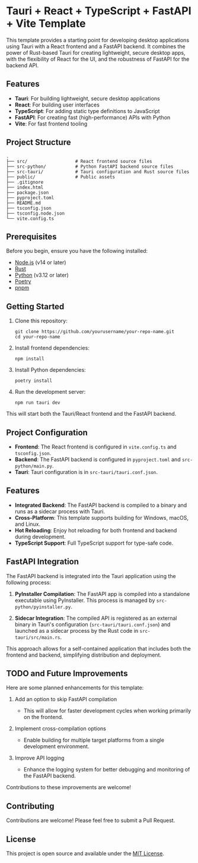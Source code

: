 # Tauri + React + TypeScript + FastAPI + Vite Template

This template provides a starting point for developing desktop applications using Tauri with a React frontend and a FastAPI backend. It combines the power of Rust-based Tauri for creating lightweight, secure desktop apps, with the flexibility of React for the UI, and the robustness of FastAPI for the backend API.

## Features

- **Tauri**: For building lightweight, secure desktop applications
- **React**: For building user interfaces
- **TypeScript**: For adding static type definitions to JavaScript
- **FastAPI**: For creating fast (high-performance) APIs with Python
- **Vite**: For fast frontend tooling

## Project Structure

```
.
├── src/                  # React frontend source files
├── src-python/           # Python FastAPI backend source files
├── src-tauri/            # Tauri configuration and Rust source files
├── public/               # Public assets
├── .gitignore
├── index.html
├── package.json
├── pyproject.toml
├── README.md
├── tsconfig.json
├── tsconfig.node.json
└── vite.config.ts
```

## Prerequisites

Before you begin, ensure you have the following installed:

- [Node.js](https://nodejs.org/) (v14 or later)
- [Rust](https://www.rust-lang.org/)
- [Python](https://www.python.org/) (v3.12 or later)
- [Poetry](https://python-poetry.org/)
- [pnpm](https://pnpm.io/)

## Getting Started

1. Clone this repository:

   ```
   git clone https://github.com/yourusername/your-repo-name.git
   cd your-repo-name
   ```

2. Install frontend dependencies:

   ```
   npm install
   ```

3. Install Python dependencies:

   ```
   poetry install
   ```

4. Run the development server:
   ```
   npm run tauri dev
   ```

This will start both the Tauri/React frontend and the FastAPI backend.

## Project Configuration

- **Frontend**: The React frontend is configured in `vite.config.ts` and `tsconfig.json`.
- **Backend**: The FastAPI backend is configured in `pyproject.toml` and `src-python/main.py`.
- **Tauri**: Tauri configuration is in `src-tauri/tauri.conf.json`.

## Features

- **Integrated Backend**: The FastAPI backend is compiled to a binary and runs as a sidecar process with Tauri.
- **Cross-Platform**: This template supports building for Windows, macOS, and Linux.
- **Hot Reloading**: Enjoy hot reloading for both frontend and backend during development.
- **TypeScript Support**: Full TypeScript support for type-safe code.

## FastAPI Integration

The FastAPI backend is integrated into the Tauri application using the following process:

1. **PyInstaller Compilation**: The FastAPI app is compiled into a standalone executable using PyInstaller. This process is managed by `src-python/pyinstaller.py`.

2. **Sidecar Integration**: The compiled API is registered as an external binary in Tauri's configuration (`src-tauri/tauri.conf.json`) and launched as a sidecar process by the Rust code in `src-tauri/src/main.rs`.

This approach allows for a self-contained application that includes both the frontend and backend, simplifying distribution and deployment.

## TODO and Future Improvements

Here are some planned enhancements for this template:

1. Add an option to skip FastAPI compilation

   - This will allow for faster development cycles when working primarily on the frontend.

2. Implement cross-compilation options

   - Enable building for multiple target platforms from a single development environment.

3. Improve API logging
   - Enhance the logging system for better debugging and monitoring of the FastAPI backend.

Contributions to these improvements are welcome!

## Contributing

Contributions are welcome! Please feel free to submit a Pull Request.

## License

This project is open source and available under the [MIT License](LICENSE).
